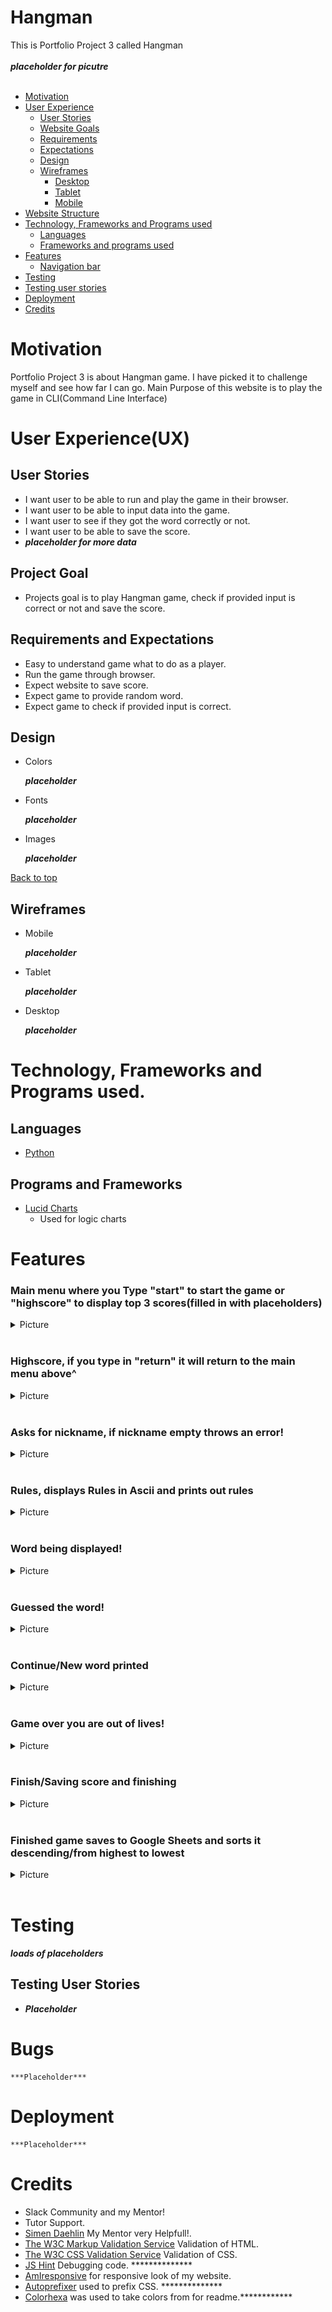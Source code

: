 # Hangman

This is Portfolio Project 3 called Hangman
<br>
<br>
***placeholder for picutre***
<br>
<br>

- [Motivation](#)
- [User Experience](#)
    - [User Stories](#)
    - [Website Goals](#)
    - [Requirements](#)
    - [Expectations](#)
    - [Design](#)
    - [Wireframes](#)
        - [Desktop](#)
        - [Tablet](#)
        - [Mobile](#)
- [Website Structure](#)
- [Technology, Frameworks and Programs used](#d)
    - [Languages](#)
    - [Frameworks and programs used](#)
- [Features](#)
    - [Navigation bar](#)
- [Testing](#)
- [Testing user stories](#)
- [Deployment](#deployment)
- [Credits](#credits)

# Motivation

Portfolio Project 3 is about Hangman game. I have picked it to challenge myself and see how far I can go.
Main Purpose of this website is to play the game in CLI(Command Line Interface)

# User Experience(UX)

## User Stories
- I want user to be able to run and play the game in their browser.
- I want user to be able to input data into the game.
- I want user to see if they got the word correctly or not.
- I want user to be able to save the score.
- ***placeholder for more data***

## Project Goal

- Projects goal is to play Hangman game, check if provided input is correct or not and save the score.

## Requirements and Expectations

- Easy to understand game what to do as a player.
- Run the game through browser.
- Expect website to save score.
- Expect game to provide random word.
- Expect game to check if provided input is correct.

## Design

- Colors

    ***placeholder***

- Fonts

    ***placeholder***

- Images

    ***placeholder***

[Back to top](#hangman)

## Wireframes

- Mobile

    ***placeholder***

- Tablet

    ***placeholder***

- Desktop

    ***placeholder***

# Technology, Frameworks and Programs used.

## Languages

- [Python](https://en.wikipedia.org/wiki/Python_(programming_language))

## Programs and Frameworks

- [Lucid Charts](https://www.lucidchart.com/)
    -  Used for logic charts

# Features

### Main menu where you Type "start" to start the game or "highscore" to display top 3 scores(filled in with placeholders)
<details><summary>Picture</summary>
<img src="documentation/start-highscore.png" alt="main menu"/>
</details>
<br>

### Highscore, if you type in "return" it will return to the main menu above^
<details><summary>Picture</summary>
<img src="documentation/highscore.png" alt="highscore"/>
</details>
<br>

### Asks for nickname, if nickname empty throws an error!
<details><summary>Picture</summary>
<img src="documentation/nickname.png" alt="nickname"/>
<img src="documentation/nickname-error.png" alt="throw an error!">
</details>
<br>

### Rules, displays Rules in Ascii and prints out rules
<details><summary>Picture</summary>
<img src="documentation/nickname.png" alt="rules ascii"/>
<img src="documentation/nickname-error.png" alt="rules">
</details>
<br>

### Word being displayed!
<details><summary>Picture</summary>
<img src="documentation/guess-word.png" alt="word displayed"/>
<img src="documentation/guess-word-correct-letter.png" alt="correct letter">
<img src="documentation/guess-word-wrong-letter.png" alt="error">
</details>
<br>

### Guessed the word!
<details><summary>Picture</summary>
<img src="documentation/correct-word.png" alt="correct word"/>
</details>
<br>

### Continue/New word printed
<details><summary>Picture</summary>
<img src="documentation/new-word-printed.png" alt="new word printed"/>
</details>
<br>

### Game over you are out of lives!
<details><summary>Picture</summary>
<img src="documentation/game-over.png" alt="game over"/>
</details>
<br>

### Finish/Saving score and finishing
<details><summary>Picture</summary>
<img src="documentation/game-finish.png" alt="finishing game"/>
</details>
<br>

### Finished game saves to Google Sheets and sorts it descending/from highest to lowest
<details><summary>Picture</summary>
<img src="documentation/adam-heroku.png" alt="picked nickname to save in google sheets"/>
<img src="documentation/google-sheet.png" alt="google sheets">
<img src="documentation/google-sheet-js.png" alt="JavaScript in app scripts for google sheets">
</details>
<br>

# Testing

***loads of placeholders***

## Testing User Stories

- ***Placeholder***

# Bugs

    ***Placeholder***

# Deployment

    ***Placeholder***

# Credits 
- Slack Community and my Mentor!
- Tutor Support.
- [Simen Daehlin](https://github.com/Eventyret) My Mentor very Helpfull!.
- [The W3C Markup Validation Service](https://validator.w3.org/) Validation of HTML.
- [The W3C CSS Validation Service](https://jigsaw.w3.org/css-validator/) Validation of CSS.
- [JS Hint](https://jshint.com/) Debugging code. **************
- [AmIresponsive](https://ui.dev/amiresponsive) for responsive look of my website.
- [Autoprefixer](https://autoprefixer.github.io/) used to prefix CSS. **************
- [Colorhexa](https://www.colorhexa.com/) was used to take colors from for readme.************
